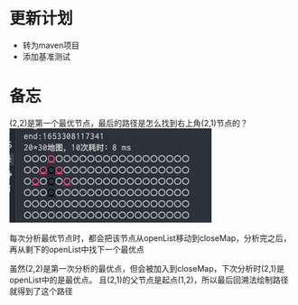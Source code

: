 
# 更新计划
- 转为maven项目
- 添加基准测试



# 备忘

(2,2)是第一个最优节点，最后的路径是怎么找到右上角(2,1)节点的？
![image-20220523203946927](md-assets/README-wushu/image-20220523203946927.png)

每次分析最优节点时，都会把该节点从openList移动到closeMap，分析完之后，再从剩下的openList中找下一个最优点

虽然(2,2)是第一次分析的最优点，但会被加入到closeMap，下次分析时(2,1)是openList中的是最优点。
且(2,1)的父节点是起点(1,2)，所以最后回溯法绘制路径就得到了这个路径
